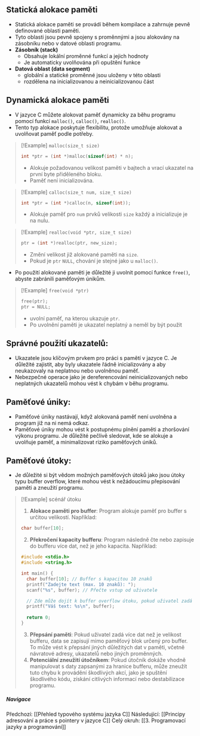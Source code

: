 ## Statická alokace paměti
- Statická alokace paměti se provádí během kompilace a zahrnuje pevně definované oblasti paměti.
- Tyto oblasti jsou pevně spojeny s proměnnými a jsou alokovány na zásobníku nebo v datové oblasti programu.
- **Zásobník (stack)**
	- Obsahuje lokální proměnné funkcí a jejich hodnoty
	- Je automaticky uvolňována při opuštění funkce
- **Datová oblast (data segment)**
	- globální a statické proměnné jsou uloženy v této oblasti
	- rozdělena na inicializovanou a neinicializovanou část

## Dynamická alokace paměti
- V jazyce C můžete alokovat paměť dynamicky za běhu programu pomocí funkcí `malloc()`, `calloc()`, `realloc()`.
- Tento typ alokace poskytuje flexibilitu, protože umožňuje alokovat a uvolňovat paměť podle potřeby.

>[!Example] `malloc(size_t size)`
>```C
>int *ptr = (int *)malloc(sizeof(int) * n);
>```
>- Alokuje požadovanou velikost paměti v bajtech a vrací ukazatel na první byte přiděleného bloku. 
>- Paměť není inicializována.

>[!Example] `calloc(size_t num, size_t size)`
>```C
>int *ptr = (int *)calloc(n, sizeof(int));
>```
>- Alokuje paměť pro `num` prvků velikosti `size` každý a inicializuje je na nulu.

>[!Example] `realloc(void *ptr, size_t size)`
>```C
>ptr = (int *)realloc(ptr, new_size);
>```
>- Změní velikost již alokované paměti na `size`. 
>- Pokud je `ptr` `NULL`, chování je stejné jako u `malloc()`.

- Po použití alokované paměti je důležité ji uvolnit pomocí funkce `free()`, abyste zabránili paměťovým únikům.

>[!Example] `free(void *ptr)`
>```C
>free(ptr);
>ptr = NULL;
>```
>- uvolní paměť, na kterou ukazuje `ptr`. 
>- Po uvolnění paměti je ukazatel neplatný a neměl by být použit

## **Správné použití ukazatelů**:
- Ukazatele jsou klíčovým prvkem pro práci s pamětí v jazyce C. Je důležité zajistit, aby byly ukazatele řádně inicializovány a aby neukazovaly na neplatnou nebo uvolněnou paměť.
- Nebezpečné operace jako je dereferencování neinicializovaných nebo neplatných ukazatelů mohou vést k chybám v běhu programu.

## **Paměťové úniky**:
- Paměťové úniky nastávají, když alokovaná paměť není uvolněna a program již na ni nemá odkaz.
- Paměťové úniky mohou vést k postupnému plnění paměti a zhoršování výkonu programu. Je důležité pečlivě sledovat, kde se alokuje a uvolňuje paměť, a minimalizovat riziko paměťových úniků.

## **Paměťové útoky**:
- Je důležité si být vědom možných paměťových útoků jako jsou útoky typu buffer overflow, které mohou vést k nežádoucímu přepisování paměti a zneužití programu.

>[!Example] scénář útoku
>1. **Alokace paměti pro buffer**: Program alokuje paměť pro buffer s určitou velikostí. Například:
>
>```C
>char buffer[10];
>```
>
>2. **Překročení kapacity bufferu**: Program následně čte nebo zapisuje do bufferu více dat, než je jeho kapacita. Například:
>
>```C
>#include <stdio.h>
>#include <string.h>
>
>int main() {
> 	char buffer[10]; // Buffer s kapacitou 10 znaků
> 	printf("Zadejte text (max. 10 znaků): ");
> 	scanf("%s", buffer); // Přečte vstup od uživatele
>
> 	// Zde může dojít k buffer overflow útoku, pokud uživatel zadá více než 10 znaků
> 	printf("Váš text: %s\n", buffer);
>  
> 	return 0;
>}
>```
>
>3. **Přepsání paměti**: Pokud uživatel zadá více dat než je velikost bufferu, data se zapisují mimo paměťový blok určený pro buffer. To může vést k přepsání jiných důležitých dat v paměti, včetně návratové adresy, ukazatelů nebo jiných proměnných.
>4. **Potenciální zneužití útočníkem**: Pokud útočník dokáže vhodně manipulovat s daty zapsanými za hranice bufferu, může zneužít tuto chybu k provádění škodlivých akcí, jako je spuštění škodlivého kódu, získání citlivých informací nebo destabilizace programu.

##### Navigace
Předchozí:  [[Přehled typového systému jazyka C]]
Následující: [[Principy adresování a práce s pointery v jazyce C]]
Celý okruh: [[3. Programovací jazyky a programování]]